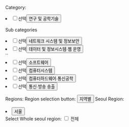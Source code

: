 Category:
<li><span class="pt08"><input type="checkbox" id="chk02" name="mainJob" title="연구 및 공학기술 선택. 선택시 하단의 검색결과에서 확인 가능함" aria-selected="false" onclick="f_checkJob(this,'02');" value="02"><label for="chk02"><span class="blind">선택</span></label></span><button type="button" class="chk_btn active" id="btnjobName02" title="연구 및 공학기술에 속하는 2차분류 조회" aria-selected="true" onclick="fn_requestJobSubList('02', 'mainJob10' , 'subJob');">연구 및 공학기술</button><input type="hidden" id="mainJob10Nm" value="연구 및 공학기술"><input type="hidden" name="firstJobName" id="jobName02" value="연구 및 공학기술"></li>


Sub categories
<li><span class="pt08"><input type="checkbox" id="chk025" title="네트워크 시스템 및 정보보안 선택. 선택시 하단의 검색결과에서 확인 가능함" name="subJob" onclick="f_checkJob(this,'025');" value="025" "=""><label for="chk025"><span class="blind">선택</span></label></span><button type="button" class="chk_btn" id="btnjobName025" title="네트워크 시스템 및 정보보안에 속하는 3차분류 조회" aria-selected="false" onclick="fn_requestJobSubList('025', 'subJob2' , 'thirdJob');">네트워크 시스템 및 정보보안</button><input type="hidden" id="subJob2Nm" value="네트워크 시스템 및 정보보안"><input type="hidden" name="secondJobName" id="jobName025" value="네트워크 시스템 및 정보보안"></li>
<li><span class="pt08"><input type="checkbox" id="chk026" title="데이터 및 정보시스템·웹 운영 선택. 선택시 하단의 검색결과에서 확인 가능함" name="subJob" onclick="f_checkJob(this,'026');" value="026" "=""><label for="chk026"><span class="blind">선택</span></label></span><button type="button" class="chk_btn" id="btnjobName026" title="데이터 및 정보시스템·웹 운영에 속하는 3차분류 조회" aria-selected="false" onclick="fn_requestJobSubList('026', 'subJob3' , 'thirdJob');">데이터 및 정보시스템·웹 운영</button><input type="hidden" id="subJob3Nm" value="데이터 및 정보시스템·웹 운영"><input type="hidden" name="secondJobName" id="jobName026" value="데이터 및 정보시스템·웹 운영"></li>``
<li><span class="pt08"><input type="checkbox" id="chk024" title="소프트웨어 선택. 선택시 하단의 검색결과에서 확인 가능함" name="subJob" onclick="f_checkJob(this,'024');" value="024" "=""><label for="chk024"><span class="blind">선택</span></label></span><button type="button" class="chk_btn active" id="btnjobName024" title="소프트웨어에 속하는 3차분류 조회" aria-selected="true" onclick="fn_requestJobSubList('024', 'subJob5' , 'thirdJob');">소프트웨어</button><input type="hidden" id="subJob5Nm" value="소프트웨어"><input type="hidden" name="secondJobName" id="jobName024" value="소프트웨어"></li>
<li><span class="pt08"><input type="checkbox" id="chk023" title="컴퓨터시스템 선택. 선택시 하단의 검색결과에서 확인 가능함" name="subJob" onclick="f_checkJob(this,'023');" value="023" "=""><label for="chk023"><span class="blind">선택</span></label></span><button type="button" class="chk_btn active" id="btnjobName023" title="컴퓨터시스템에 속하는 3차분류 조회" aria-selected="true" onclick="fn_requestJobSubList('023', 'subJob9' , 'thirdJob');">컴퓨터시스템</button><input type="hidden" id="subJob9Nm" value="컴퓨터시스템"><input type="hidden" name="secondJobName" id="jobName023" value="컴퓨터시스템"></li>
<li><span class="pt08"><input type="checkbox" id="chk022" title="컴퓨터하드웨어·통신공학 선택. 선택시 하단의 검색결과에서 확인 가능함" name="subJob" onclick="f_checkJob(this,'022');" value="022" "=""><label for="chk022"><span class="blind">선택</span></label></span><button type="button" class="chk_btn active" id="btnjobName022" title="컴퓨터하드웨어·통신공학에 속하는 3차분류 조회" aria-selected="true" onclick="fn_requestJobSubList('022', 'subJob10' , 'thirdJob');">컴퓨터하드웨어·통신공학</button><input type="hidden" id="subJob10Nm" value="컴퓨터하드웨어·통신공학"><input type="hidden" name="secondJobName" id="jobName022" value="컴퓨터하드웨어·통신공학"></li>
<li><span class="pt08"><input type="checkbox" id="chk027" title="통신·방송 송출 선택. 선택시 하단의 검색결과에서 확인 가능함" name="subJob" onclick="f_checkJob(this,'027');" value="027" "=""><label for="chk027"><span class="blind">선택</span></label></span><button type="button" class="chk_btn active" id="btnjobName027" title="통신·방송 송출에 속하는 3차분류 조회" aria-selected="true" onclick="fn_requestJobSubList('027', 'subJob11' , 'thirdJob');">통신·방송 송출</button><input type="hidden" id="subJob11Nm" value="통신·방송 송출"><input type="hidden" name="secondJobName" id="jobName027" value="통신·방송 송출"></li>




Regions:
Region selection button: <button type="button" class="btn medium type02" onclick="fn_show('jobCatelocation01', 'jobCatelocation02');"><span>지역별</span></button>
Seoul Region: <li id="regionOn_11000" class="active"><button type="button" onclick="fn_requestRegionSubList('11000');" title="선택됨">서울</button></li>
Select Whole seoul region: <span><input type="checkbox" id="subRegion-1" name="subRegion" value="11000" onclick="f_checkAllRegion(this);" title="서울 선택. 선택시 하단의 검색결과에서 확인 가능함"> <label for="subRegion-1"> 전체</label><input type="hidden" name="subRegionName" id="subRegionName11000" value="서울"></span>

